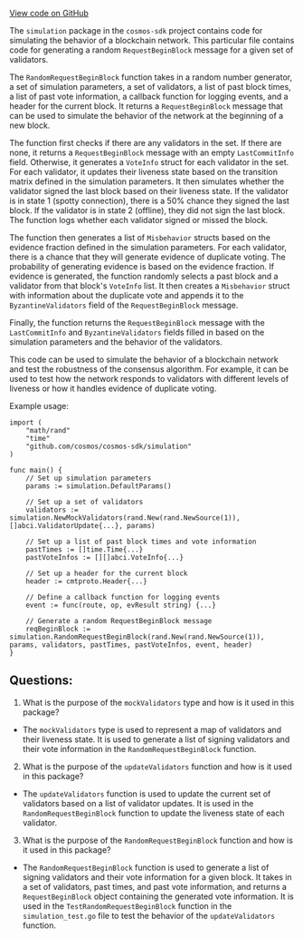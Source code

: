 [View code on GitHub](https://github.com/cosmos/cosmos-sdk.git/x/simulation/mock_cometbft.go)

The `simulation` package in the `cosmos-sdk` project contains code for simulating the behavior of a blockchain network. This particular file contains code for generating a random `RequestBeginBlock` message for a given set of validators. 

The `RandomRequestBeginBlock` function takes in a random number generator, a set of simulation parameters, a set of validators, a list of past block times, a list of past vote information, a callback function for logging events, and a header for the current block. It returns a `RequestBeginBlock` message that can be used to simulate the behavior of the network at the beginning of a new block.

The function first checks if there are any validators in the set. If there are none, it returns a `RequestBeginBlock` message with an empty `LastCommitInfo` field. Otherwise, it generates a `VoteInfo` struct for each validator in the set. For each validator, it updates their liveness state based on the transition matrix defined in the simulation parameters. It then simulates whether the validator signed the last block based on their liveness state. If the validator is in state 1 (spotty connection), there is a 50% chance they signed the last block. If the validator is in state 2 (offline), they did not sign the last block. The function logs whether each validator signed or missed the block.

The function then generates a list of `Misbehavior` structs based on the evidence fraction defined in the simulation parameters. For each validator, there is a chance that they will generate evidence of duplicate voting. The probability of generating evidence is based on the evidence fraction. If evidence is generated, the function randomly selects a past block and a validator from that block's `VoteInfo` list. It then creates a `Misbehavior` struct with information about the duplicate vote and appends it to the `ByzantineValidators` field of the `RequestBeginBlock` message.

Finally, the function returns the `RequestBeginBlock` message with the `LastCommitInfo` and `ByzantineValidators` fields filled in based on the simulation parameters and the behavior of the validators. 

This code can be used to simulate the behavior of a blockchain network and test the robustness of the consensus algorithm. For example, it can be used to test how the network responds to validators with different levels of liveness or how it handles evidence of duplicate voting. 

Example usage:

```
import (
    "math/rand"
    "time"
    "github.com/cosmos/cosmos-sdk/simulation"
)

func main() {
    // Set up simulation parameters
    params := simulation.DefaultParams()

    // Set up a set of validators
    validators := simulation.NewMockValidators(rand.New(rand.NewSource(1)), []abci.ValidatorUpdate{...}, params)

    // Set up a list of past block times and vote information
    pastTimes := []time.Time{...}
    pastVoteInfos := [][]abci.VoteInfo{...}

    // Set up a header for the current block
    header := cmtproto.Header{...}

    // Define a callback function for logging events
    event := func(route, op, evResult string) {...}

    // Generate a random RequestBeginBlock message
    reqBeginBlock := simulation.RandomRequestBeginBlock(rand.New(rand.NewSource(1)), params, validators, pastTimes, pastVoteInfos, event, header)
}
```
## Questions: 
 1. What is the purpose of the `mockValidators` type and how is it used in this package?
- The `mockValidators` type is used to represent a map of validators and their liveness state. It is used to generate a list of signing validators and their vote information in the `RandomRequestBeginBlock` function.

2. What is the purpose of the `updateValidators` function and how is it used in this package?
- The `updateValidators` function is used to update the current set of validators based on a list of validator updates. It is used in the `RandomRequestBeginBlock` function to update the liveness state of each validator.

3. What is the purpose of the `RandomRequestBeginBlock` function and how is it used in this package?
- The `RandomRequestBeginBlock` function is used to generate a list of signing validators and their vote information for a given block. It takes in a set of validators, past times, and past vote information, and returns a `RequestBeginBlock` object containing the generated vote information. It is used in the `TestRandomRequestBeginBlock` function in the `simulation_test.go` file to test the behavior of the `updateValidators` function.